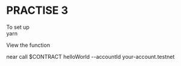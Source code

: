 # PRACTISE 3

To set up  
yarn  

View the function  

near call $CONTRACT helloWorld --accountId your-account.testnet
